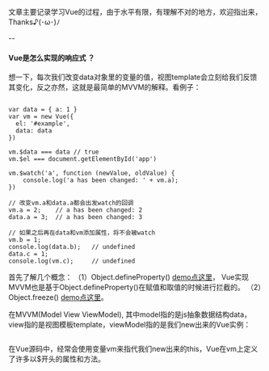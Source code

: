 文章主要记录学习Vue的过程，由于水平有限，有理解不对的地方，欢迎指出来，Thanks♪(･ω･)ﾉ

--

#### Vue是怎么实现的响应式 ？

想一下，每次我们改变data对象里的变量的值，视图template会立刻给我们反馈其变化，反之亦然，这就是最简单的MVVM的解释。看例子：

```

var data = { a: 1 }
var vm = new Vue({
  el: '#example',
  data: data
})

vm.$data === data // true
vm.$el === document.getElementById('app')

vm.$watch('a', function (newValue, oldValue) {
    console.log('a has been changed: ' + vm.a);
})

// 改变vm.a和data.a都会出发watch的回调
vm.a = 2;    // a has been changed: 2
data.a = 3;  // a has been changed: 3

// 如果之后再在data和vm添加属性，将不会被watch
vm.b = 1;
console.log(data.b);   // undefined
data.c = 1;
console.log(vm.c);     // undefined

```


首先了解几个概念：
（1）Object.defineProperty()  [demo点这里](https://github.com/baoendemao/javascript-summary/tree/master/demos/demo-object/object-1.js)，
Vue实现MVVM也是基于Object.defineProperty()在赋值和取值的时候进行拦截的。
（2）Object.freeze()  [demo点这里](https://github.com/baoendemao/javascript-summary/tree/master/demos/demo-object/object-3.js)。

在MVVM(Model View ViewModel), 其中model指的是js抽象数据结构data，view指的是视图模板template，viewModel指的是我们new出来的Vue实例：

```

```

在Vue源码中，经常会使用变量vm来指代我们new出来的this，Vue在vm上定义了许多以$开头的属性和方法。

```
```

  

